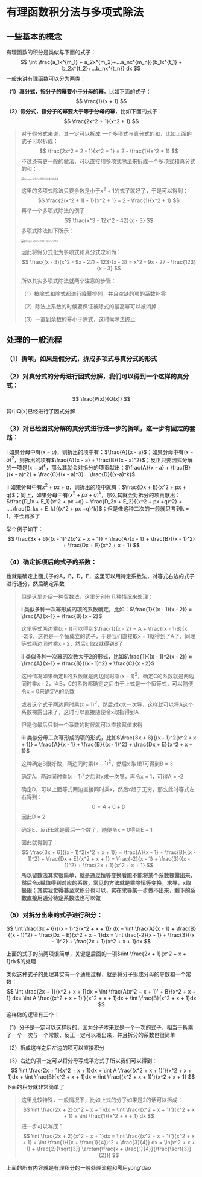 # 有理函数积分法与多项式除法

## 一些基本的概念

有理函数的积分是类似与下面的式子：
$$
\int \frac{a_1x^{m_1} + a_2x^{m_2}+...a_nx^{m_n}}{b_1x^{t_1} + b_2x^{t_2}+...b_nx^{t_n}} dx
$$
一般来讲有理函数可以分为两类：

**（1）真分式，指分子的幂要小于分母的幂**，比如下面的式子：
$$
\frac{1}{x + 1}
$$
**（2）假分式，指分子的幂要大于等于分母的幂**，比如下面的式子：
$$
\frac{2x^2 + 1}{x^2 + 1}
$$

> 对于假分式来说，其一定可以拆成 一个多项式与真分式的和，比如上面的式子可以拆成：
> $$
> \frac{2x^2 + 2 - 1}{x^2 + 1} = 2 - \frac{1}{x^2 + 1}
> $$
> 不过还有更一般的做法，可以直接用多项式除法来拆成一个多项式和真分式的和：
>
> <img src="https://typora-1310242472.cos.ap-nanjing.myqcloud.com/typora_img/image-20241115102419834.png" alt="image-20241115102419834" style="zoom:50%;" />
>
> 这里的多项式除法只要余数是小于$x^2 + 1$的式子就好了，于是可以得到：
> $$
> \frac{2(x^2 + 1) - 1}{x^2 + 1} = 2 - \frac{1}{x^2 + 1}
> $$
> 再举一个多项式除法的例子：
> $$
> \frac{x^3 - 12x^2 - 42}{x - 3}
> $$
> 多项式除法如下所示：
>
> <img src="https://typora-1310242472.cos.ap-nanjing.myqcloud.com/typora_img/image-20241115110347393.png" alt="image-20241115110347393" style="zoom:50%;" />
>
> 因此将假分式化为多项式和真分式之和为：
> $$
> \frac{(x - 3)(x^2 - 9x - 27) - 123}{x - 3} = x^2 - 9x - 27 - \frac{123}{x - 3}
> $$
> 
>
> 所以其实多项式除法就两个注意的步骤：
>
> （1）被除式和除式都进行降幂排列，并且空缺的项的系数补零
>
> （2）除法上系数的时候要保证被除式的最高幂可以被消掉
>
> （3）一直到余数的幂小于除式，这时候除法终止

## 处理的一般流程

### **（1）拆项，如果是假分式，拆成多项式与真分式的形式**



### **（2）对真分式的分母进行因式分解，我们可以得到一个这样的真分式：**

$$
\frac{P(x)}{Q(x)}
$$

其中Q(x)已经进行了因式分解

### **（3）对已经因式分解的真分式进行进一步的拆项，这一步有固定的套路：**

i 如果分母中有$(x - a)$，则拆出的项中有：$\frac{A}{x - a}$；如果分母中有$(x - a)^2$，则拆出的项有$\frac{A}{x - a} + \frac{B}{(x - a)^2}$；反正只要因式分解的一项是$(x - a)^k$，那么其就会对拆分的项贡献出：$\frac{A}{x - a} + \frac{B}{(x - a)^2} + \frac{C}{(x - a)^3}....\frac{D}{(x-a)^k}$

ii 如果分母中有$x^2 + px + q$，则拆出的项中就有：$\frac{Dx + E}{x^2 + px + q}$；同上，如果分母中有$(x^2 + px + q)^k$，那么其就会对拆分的项贡献出：$\frac{D_1x + E_1}{x^2 + px +q} + \frac{D_2x + E_2}{(x^2 + px +q)^2} + ....\frac{D_kx + E_k}{(x^2 + px +q)^k}$；但是像这种二次的一般就只考到k = 1，不会再多了

举个例子如下：
$$
\frac{3x + 6}{(x - 1)^2(x^2 + x + 1)} = \frac{A}{x - 1} + \frac{B}{(x - 1)^2} + \frac{Dx + E}{x^2 + x + 1}
$$

### **（4）确定拆项后的式子的系数：**

也就是确定上面式子的A，B，D，E，这里可以用待定系数法，对等式右边的式子进行通分，然后确定系数

> 但是这里介绍一种留数法，这里分别有几种情况来处理：
>
> **i 类似多种一次幂形成的项的系数确定，比如：$\frac{1}{(x - 1)(x - 2)} = \frac{A}{x-1} + \frac{B}{x - 2}$**
>
> 这里等式两边乘(x - 1)可以得到$\frac{1}{x - 2} = A + \frac{(x - 1)B}{x -2}$，这也是一个恒成立的式子，于是我们直接取x = 1就得到了A了，同理等式两边同时乘x - 2，然后x 取2就得到B了
>
> **ii 类似多种一次幂的次数大于2的形式，比如$\frac{1}{(x - 1)^2(x - 2)} = \frac{A}{x-1} +  \frac{B}{(x - 1)^2} + \frac{C}{x - 2}$**
>
> 这种情况如果确定B的系数就是两边同时乘$(x - 1)^2$，确定C的系数就是两边同时乘x - 2，当B，C的系数都确定之后由于上式是一个恒等式，可以随便令x = 0来确定A的系数
>
>  或者这个式子两边同时乘$(x - 1)^2$，然后对x求一次导，这样就可以将A这个系数裸露出来了，这时可以直接随便令x取指得到A
>
> 但是你最后只剩一个系数的时候就可以直接赋值求得
>
> **iii 类似分母二次幂形成的项的形式，比如$\frac{3x + 6}{(x - 1)^2(x^2 + x + 1)} = \frac{A}{x - 1} + \frac{B}{(x - 1)^2} + \frac{Dx + E}{x^2 + x + 1}$**
>
> 这种确定B很好做，两边同时乘$(x - 1)^2$，然后x 取1即可得到B = 3
>
> 确定A，两边同时乘$(x - 1)^2$之后对x求一次导，再令x = 1，可得A = -2
>
> 确定D，可以上面等式两边直接同时乘x，然后x趋于无穷，那么此时等式左右得到：
> $$
> 0 = A + 0 + D
> $$
> 因此D = 2
>
> 确定E，反正E就是最后一个数了，随便令x = 0得到E = 1
>
> 因此就得到了：
> $$
> \frac{3x + 6}{(x - 1)^2(x^2 + x + 1)} = \frac{A}{x - 1} + \frac{B}{(x - 1)^2} + \frac{Dx + E}{x^2 + x + 1} =  \frac{-2}{x - 1} + \frac{3}{(x - 1)^2} + \frac{2x + 1}{x^2 + x + 1}
> $$
> **所以留数法其实很简单，就是通过恒等变换看能不能将某个系数裸露出来，然后令x赋值得到对应的系数，常见的方法就是乘除恒等变换，求导，x取极限；其实我觉得甚至求积分也可以，实在求导某一步做不出来，剩下的系数直接用通分待定系数法也可以做**

### **（5）对拆分出来的式子进行积分：**

$$
\int \frac{3x + 6}{(x - 1)^2(x^2 + x + 1)} dx = \int \frac{A}{x - 1} + \frac{B}{(x - 1)^2} + \frac{Dx + E}{x^2 + x + 1}dx =  \int \frac{-2}{x - 1} + \frac{3}{(x - 1)^2} + \frac{2x + 1}{x^2 + x + 1}dx
$$

上面的式子的前两项很简单，关键是后面的一项$\int \frac{2x + 1}{x^2 + x + 1}dx$的处理

类似这种式子的处理其实有一个通用过程，就是将分子拆成分母的导数和一个常数：
$$
\int \frac{2x + 1}{x^2 + x + 1}dx = \int \frac{A(x^2 + x + 1)' + B}{x^2 + x + 1} dx= \int A \frac{(x^2 + x + 1)'}{x^2 + x + 1}dx + \int \frac{B}{x^2 + x + 1}dx
$$
这样做的逻辑有三个：

（1）分子是一定可以这样拆的，因为分子本来就是一个一次的式子，相当于拆乘了一个一次与一个常数，反正一定可以凑出来，并且拆分的系数也很简单

（2）拆成这样之后左边的项可以直接积分

（3）右边的项一定可以将分母写成平方式子所以我们可以得到：
$$
\int \frac{2x + 1}{x^2 + x + 1}dx = \int A \frac{(x^2 + x + 1)'}{x^2 + x + 1}dx + \int \frac{B}{x^2 + x + 1}dx = \int \frac{(x^2 + x + 1)'}{x^2 + x + 1}
$$
下面的积分就非常简单了

> 这里比较特殊，一般情况下，比如上式的分子如果是2的话可以拆成：
> $$
> \int \frac{2x + 2}{x^2 + x + 1}dx  = \int \frac{(x^2 + x + 1)'}{x^2 + x + 1} + \int \frac{1}{x^2 + x + 1} dx
> $$
> 进一步可以写成：
> $$
> \int \frac{2x + 2}{x^2 + x + 1}dx  = \int \frac{(x^2 + x + 1)'}{x^2 + x + 1} + \int \frac{1}{(x + \frac{1}{4})^2 + \frac{3}{4}} dx = \ln(x^2 + x + 1) + \frac{2}{\sqrt{3}} \arctan(\frac{x + \frac{1}{4}}{\frac{\sqrt{3}}{2}})
> $$

上面的所有内容就是有理积分的一般处理流程和需用yong'dao